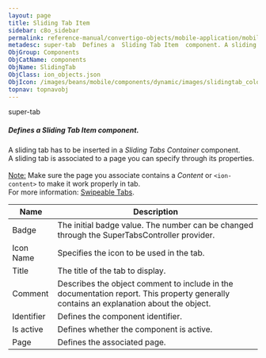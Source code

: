 ```yaml
---
layout: page
title: Sliding Tab Item
sidebar: c8o_sidebar
permalink: reference-manual/convertigo-objects/mobile-application/mobile-components/components/sliding-tab-item/
metadesc: super-tab  Defines a  Sliding Tab Item  component. A sliding tab has to be inserted in a  Sliding Tabs Container  component. A sliding tab is associat
ObjGroup: Components
ObjCatName: components
ObjName: SlidingTab
ObjClass: ion_objects.json
ObjIcon: /images/beans/mobile/components/dynamic/images/slidingtab_color_32x32.png
topnav: topnavobj
---
```

super-tab<br/>

##### Defines a <i>Sliding Tab Item</i> component.<br/>
A sliding tab has to be inserted in a <i>Sliding Tabs Container</i> component.<br/>
A sliding tab is associated to a page you can specify through its properties.<br/>
<br/>
<span class='orangetwinsoft'><u>Note:</u></span> Make sure the page you associate contains a <i>Content</i> or <code>&lt;ion-content&gt;</code> to make it work properly in tab.<br/>
 For more information: <a href='https://github.com/zyra/ionic2-super-tabs'>Swipeable Tabs</a>.

Name | Description 
--- | ---
Badge | The initial badge value. The number can be changed through the SuperTabsController provider.
Icon Name | Specifies the icon to be used in the tab.
Title | The title of the tab to display.
Comment | Describes the object comment to include in the documentation report.  This property generally contains an explanation about the object. 
Identifier | Defines the component identifier.  
Is active | Defines whether the component is active. 
Page | Defines the associated page.  

